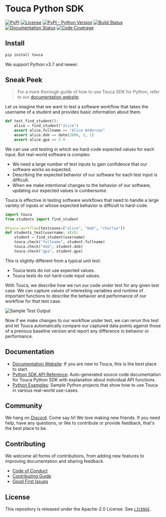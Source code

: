 # Touca Python SDK

[![PyPI](https://img.shields.io/pypi/v/touca?color=blue)](https://pypi.org/project/touca/)
[![License](https://img.shields.io/pypi/l/touca?color=blue)](https://github.com/trytouca/trytouca/blob/main/sdk/python/LICENSE)
[![PyPI - Python Version](https://img.shields.io/pypi/pyversions/touca)](https://pypi.org/project/touca)
[![Build Status](https://img.shields.io/github/actions/workflow/status/trytouca/trytouca/build.yml?branch=main)](https://github.com/trytouca/trytouca/actions/workflows/build.yml?query=branch:main+event:push)
[![Documentation Status](https://readthedocs.org/projects/touca-python/badge/?version=latest)](https://touca-python.readthedocs.io)
[![Code Coverage](https://img.shields.io/codecov/c/github/trytouca/trytouca)](https://app.codecov.io/gh/trytouca/trytouca)

## Install

```bash
pip install touca
```

We support Python v3.7 and newer.

## Sneak Peek

> For a more thorough guide of how to use Touca SDK for Python, refer to our
> [documentation website](https://touca.io/docs).

Let us imagine that we want to test a software workflow that takes the username
of a student and provides basic information about them.

```py
def test_find_student():
    alice = find_student("alice")
    assert alice.fullname == "Alice Anderson"
    assert alice.dob == date(2006, 3, 1)
    assert alice.gpa == 3.9
```

We can use unit testing in which we hard-code expected values for each input.
But real-world software is complex:

- We need a large number of test inputs to gain confidence that our software
  works as expected.
- Describing the expected behavior of our software for each test input is
  difficult.
- When we make intentional changes to the behavior of our software, updating our
  expected values is cumbersome.

Touca is effective in testing software workflows that need to handle a large
variety of inputs or whose expected behavior is difficult to hard-code.

```py
import touca
from students import find_student

@touca.workflow(testcases=["alice", "bob", "charlie"])
def students_test(username: str):
    student = find_student(username)
    touca.check("fullname", student.fullname)
    touca.check("dob", student.dob)
    touca.check("gpa", student.gpa)
```

This is slightly different from a typical unit test:

- Touca tests do not use expected values.
- Touca tests do not hard-code input values.

With Touca, we describe how we run our code under test for any given test case.
We can capture values of interesting variables and runtime of important
functions to describe the behavior and performance of our workflow for that test
case.

![Sample Test Output](https://touca.io/docs/external/assets/touca-run-python.dark.gif)

Now if we make changes to our workflow under test, we can rerun this test and
let Touca automatically compare our captured data points against those of a
previous baseline version and report any difference in behavior or performance.

## Documentation

- [Documentation Website](https://touca.io/docs): If you are new to Touca, this
  is the best place to start.
- [Python SDK API Reference](https://touca.io/docs/external/sdk/python/index.html):
  Auto-generated source code documentation for Touca Python SDK with explanation
  about individual API functions.
- [Python Examples](https://github.com/trytouca/trytouca/tree/main/examples/python):
  Sample Python projects that show how to use Touca in various real-world
  use-cases.

## Community

We hang on [Discord](https://touca.io/discord). Come say hi! We love making new
friends. If you need help, have any questions, or like to contribute or provide
feedback, that's the best place to be.

## Contributing

We welcome all forms of contributions, from adding new features to improving
documentation and sharing feedback.

- [Code of Conduct](https://touca.io/docs/contributing/conduct/)
- [Contributing Guide](https://touca.io/docs/contributing/)
- [Good First Issues](https://touca.io/docs/contributing/good-first-issues/)

## License

This repository is released under the Apache-2.0 License. See
[`LICENSE`](https://github.com/trytouca/trytouca/blob/main/sdk/python/LICENSE).
